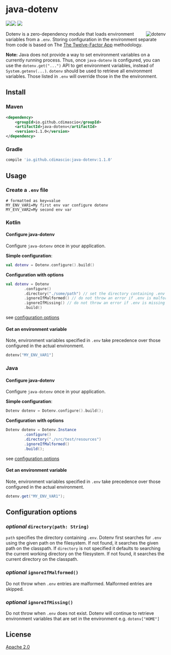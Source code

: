 # java-dotenv 

![](https://img.shields.io/badge/build-passing-green.svg)![](https://img.shields.io/badge/tests-passing-green.svg) ![](https://img.shields.io/badge/license-Apache%202.0-blue.svg)

<img src="https://raw.githubusercontent.com/cdimascio/java-dotenv/master/assets/java-dotenv.png" alt="dotenv" align="right" /> 

Dotenv is a zero-dependency module that loads environment variables from a `.env`. Storing configuration in the environment separate from code is based on The [The Twelve-Factor App](http://12factor.net/config) methodology.

**Note:** Java does not provide a way to set environment variables on a currently running process. Thus, once `java-dotenv` is configured, you can use the `dotenv.get("...")` API to get environment variables, instead of `System.getenv(...)`. `dotenv`  should be used to retrieve all environment variables. Those listed in `.env` will override those in the the environment.  
## Install

### Maven 
```xml
<dependency>
    <groupId>io.github.cdimascio</groupId>
    <artifactId>java-dotenv</artifactId>
    <version>1.1.0</version>
</dependency>
```

### Gradle

```groovy
compile 'io.github.cdimascio:java-dotenv:1.1.0'
```


## Usage

### Create a `.env` file

```dosini
# formatted as key=value
MY_ENV_VAR1=My first env var configure dotenv
MY_EVV_VAR2=My second env var
```

### Kotlin
#### Configure java-dotenv 
Configure `java-dotenv` once in your application.

**Simple configuration**:

```kotlin
val dotenv = Dotenv.configure().build()
```

**Configuration with options**

```kotlin
val dotenv = Dotenv
        .configure()
        .directory("./some/path") // set the directory containing .env
        .ignoreIfMalformed() // do not throw an error if .env is malformed
        .ignoreIfMissing() // do not throw an error if .env is missing
        .build()
```

see [configuration options](#configuration-options)
	
#### Get an environment variable
Note, environment variables specified in `.env` take precedence over those configured in the actual environment.

```kotlin
dotenv["MY_ENV_VAR1"]
```


### Java
#### Configure java-dotenv
Configure `java-dotenv` once in your application.


**Simple configuration**:

```kotlin
Dotenv dotenv = Dotenv.configure().build();
```

**Configuration with options**

```java
Dotenv dotenv = Dotenv.Instance
        .configure()
        .directory("./src/test/resources")
        .ignoreIfMalformed()
        .build();
```

see [configuration options](#configuration-options)

#### Get an environment variable
Note, environment variables specified in `.env` take precedence over those configured in the actual environment.

```java
dotenv.get("MY_ENV_VAR1");
```

## Configuration options

### *optional* `directory(path: String)` 
`path` specifies the directory containing `.env`. Dotenv first searches for `.env` using the given path on the filesystem. If not found, it searches the given path on the classpath. If `directory` is not specified it defaults to searching the current working directory on the filesystem. If not found, it searches the current directory on the classpath.

### *optional* `ignoreIfMalformed()`

Do not throw when `.env` entries are malformed. Malformed entries are skipped.

### *optional* `ignoreIfMissing()` 

Do not throw when `.env` does not exist. Dotenv will continue to retrieve environment variables that are set in the environment e.g. `dotenv["HOME"]`

## License

[Apache 2.0](https://www.apache.org/licenses/LICENSE-2.0)